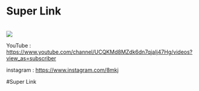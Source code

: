 # Super Link

<br/>
<img src="https://a.top4top.net/p_784944fu1.png" />
<br/>

YouTube : https://www.youtube.com/channel/UCQKMd8MZdk6dn7qjaIj47Hg/videos?view_as=subscriber

instagram : https://www.instagram.com/8mkj

#Super Link
